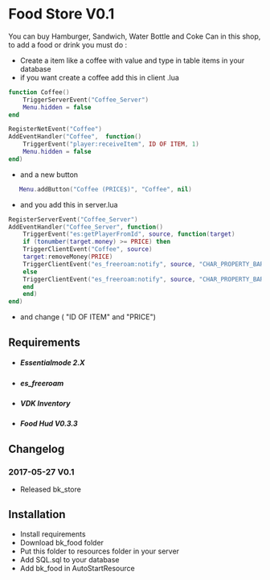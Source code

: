 # Food Store V0.1

You can buy Hamburger, Sandwich, Water Bottle and Coke Can in this shop, to add a
food or drink you must do :

 - Create a item like a coffee with value and type in table items in your database
 - if you want create a coffee add this in client .lua
 
```lua
function Coffee()
    TriggerServerEvent("Coffee_Server")
    Menu.hidden = false
end

RegisterNetEvent("Coffee")
AddEventHandler("Coffee",  function()
    TriggerEvent("player:receiveItem", ID OF ITEM, 1)
    Menu.hidden = false  
end)
```
- and a new button

```lua
   Menu.addButton("Coffee (PRICE$)", "Coffee", nil)
```

- and you add this in server.lua

```lua
RegisterServerEvent("Coffee_Server")
AddEventHandler("Coffee_Server", function()
    TriggerEvent("es:getPlayerFromId", source, function(target)
	if (tonumber(target.money) >= PRICE) then
	TriggerClientEvent("Coffee", source)
	target:removeMoney(PRICE)
	TriggerClientEvent("es_freeroam:notify", source, "CHAR_PROPERTY_BAR_MIRROR_PARK", 1, "Store", false, "Coffee ~g~+1 !\n")
	else
	TriggerClientEvent("es_freeroam:notify", source, "CHAR_PROPERTY_BAR_MIRROR_PARK", 1, "Store", false, "~r~You don't have enought         money !\n")
	end
    end)
end)
```
- and change ( "ID OF ITEM" and "PRICE")

## Requirements

- #####  Essentialmode 2.X
- ##### es_freeroam
- ##### VDK Inventory
- ##### Food Hud V0.3.3

## Changelog
### 2017-05-27 V0.1 
 - Released bk_store

## Installation

* Install requirements
* Download bk_food folder
* Put this folder to resources folder in your server
* Add SQL.sql to your database
* Add bk_food in AutoStartResource
